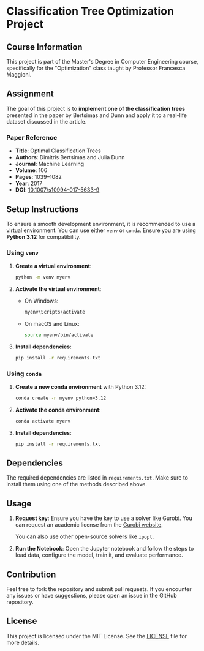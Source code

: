 # Classification Tree Optimization Project

## Course Information

This project is part of the Master's Degree in Computer Engineering course, specifically for the "Optimization" class taught by Professor Francesca Maggioni.

## Assignment

The goal of this project is to **implement one of the classification trees** presented in the paper by Bertsimas and Dunn and apply it to a real-life dataset discussed in the article.

### Paper Reference

- **Title**: Optimal Classification Trees
- **Authors**: Dimitris Bertsimas and Julia Dunn
- **Journal**: Machine Learning
- **Volume**: 106
- **Pages**: 1039–1082
- **Year**: 2017
- **DOI**: [10.1007/s10994-017-5633-9](https://doi.org/10.1007/s10994-017-5633-9)

## Setup Instructions

To ensure a smooth development environment, it is recommended to use a virtual environment. You can use either `venv` or `conda`. Ensure you are using **Python 3.12** for compatibility.

### Using `venv`

1. **Create a virtual environment**:
    ```bash
    python -m venv myenv
    ```

2. **Activate the virtual environment**:
    - On Windows:
      ```bash
      myenv\Scripts\activate
      ```
    - On macOS and Linux:
      ```bash
      source myenv/bin/activate
      ```

3. **Install dependencies**:
    ```bash
    pip install -r requirements.txt
    ```

### Using `conda`

1. **Create a new conda environment** with Python 3.12:
    ```bash
    conda create -n myenv python=3.12
    ```

2. **Activate the conda environment**:
    ```bash
    conda activate myenv
    ```

3. **Install dependencies**:
    ```bash
    pip install -r requirements.txt
    ```

## Dependencies

The required dependencies are listed in `requirements.txt`. Make sure to install them using one of the methods described above.

## Usage

1. **Request key**:
    Ensure you have the key to use a solver like Gurobi. You can request an academic license from the [Gurobi website](https://www.gurobi.com/academia/academic-program-and-licenses/).

    You can also use other open-source solvers like `ipopt`.

2. **Run the Notebook**:
    Open the Jupyter notebook and follow the steps to load data, configure the model, train it, and evaluate performance.

## Contribution

Feel free to fork the repository and submit pull requests. If you encounter any issues or have suggestions, please open an issue in the GitHub repository.

## License

This project is licensed under the MIT License. See the [LICENSE](LICENSE) file for more details.